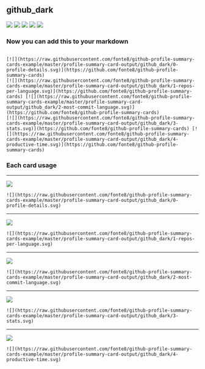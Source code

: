 ## github_dark

[![](./0-profile-details.svg)](https://github.com/fonte8/github-profile-summary-cards)
[![](./1-repos-per-language.svg)](https://github.com/fonte8/github-profile-summary-cards) [![](./2-most-commit-language.svg)](https://github.com/fonte8/github-profile-summary-cards)
[![](./3-stats.svg)](https://github.com/fonte8/github-profile-summary-cards) [![](./4-productive-time.svg)](https://github.com/fonte8/github-profile-summary-cards)
### Now you can add this to your markdown
```

[![](https://raw.githubusercontent.com/fonte8/github-profile-summary-cards-example/master/profile-summary-card-output/github_dark/0-profile-details.svg)](https://github.com/fonte8/github-profile-summary-cards)
[![](https://raw.githubusercontent.com/fonte8/github-profile-summary-cards-example/master/profile-summary-card-output/github_dark/1-repos-per-language.svg)](https://github.com/fonte8/github-profile-summary-cards) [![](https://raw.githubusercontent.com/fonte8/github-profile-summary-cards-example/master/profile-summary-card-output/github_dark/2-most-commit-language.svg)](https://github.com/fonte8/github-profile-summary-cards)
[![](https://raw.githubusercontent.com/fonte8/github-profile-summary-cards-example/master/profile-summary-card-output/github_dark/3-stats.svg)](https://github.com/fonte8/github-profile-summary-cards) [![](https://raw.githubusercontent.com/fonte8/github-profile-summary-cards-example/master/profile-summary-card-output/github_dark/4-productive-time.svg)](https://github.com/fonte8/github-profile-summary-cards)

```

### Each card usage
---

![](./0-profile-details.svg)

```
![](https://raw.githubusercontent.com/fonte8/github-profile-summary-cards-example/master/profile-summary-card-output/github_dark/0-profile-details.svg)
```

    

---

![](./1-repos-per-language.svg)

```
![](https://raw.githubusercontent.com/fonte8/github-profile-summary-cards-example/master/profile-summary-card-output/github_dark/1-repos-per-language.svg)
```

    

---

![](./2-most-commit-language.svg)

```
![](https://raw.githubusercontent.com/fonte8/github-profile-summary-cards-example/master/profile-summary-card-output/github_dark/2-most-commit-language.svg)
```

    

---

![](./3-stats.svg)

```
![](https://raw.githubusercontent.com/fonte8/github-profile-summary-cards-example/master/profile-summary-card-output/github_dark/3-stats.svg)
```

    

---

![](./4-productive-time.svg)

```
![](https://raw.githubusercontent.com/fonte8/github-profile-summary-cards-example/master/profile-summary-card-output/github_dark/4-productive-time.svg)
```

    

